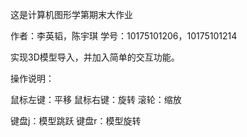 ﻿这是计算机图形学第期末大作业

作者：李英韬，陈宇琪
学号：10175101206，10175101214

实现3D模型导入，并加入简单的交互功能。

操作说明：

鼠标左键：平移
鼠标右键：旋转
滚轮：缩放

键盘j：模型跳跃
键盘r：模型旋转
